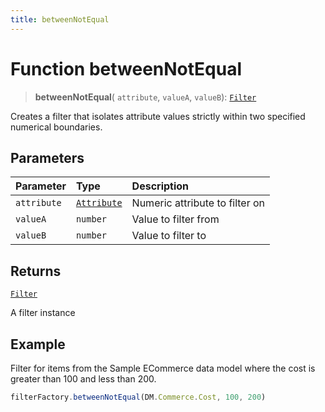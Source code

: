 ```yaml
---
title: betweenNotEqual
---
```


# Function betweenNotEqual

> **betweenNotEqual**(
  `attribute`,
  `valueA`,
  `valueB`): [`Filter`](../../../interfaces/interface.Filter.md)

Creates a filter that isolates attribute values strictly within two specified numerical boundaries.

## Parameters

| Parameter | Type | Description |
| :------ | :------ | :------ |
| `attribute` | [`Attribute`](../../../interfaces/interface.Attribute.md) | Numeric attribute to filter on |
| `valueA` | `number` | Value to filter from |
| `valueB` | `number` | Value to filter to |

## Returns

[`Filter`](../../../interfaces/interface.Filter.md)

A filter instance

## Example

Filter for items from the Sample ECommerce data model where the cost is greater than 100 and less than 200.
```ts
filterFactory.betweenNotEqual(DM.Commerce.Cost, 100, 200)
```
